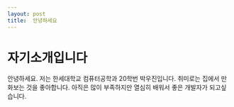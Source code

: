 ```yaml
---
layout: post
title:  안녕하세요
---
```


# 자기소개입니다

안녕하세요. 저는 한세대학교 컴퓨터공학과 20학번 박우진입니다.
취미로는 집에서 만화보는 것을 좋아합니다.
아직은 많이 부족하지만 열심히 배워서 좋은 개발자가 되고싶습니다.
